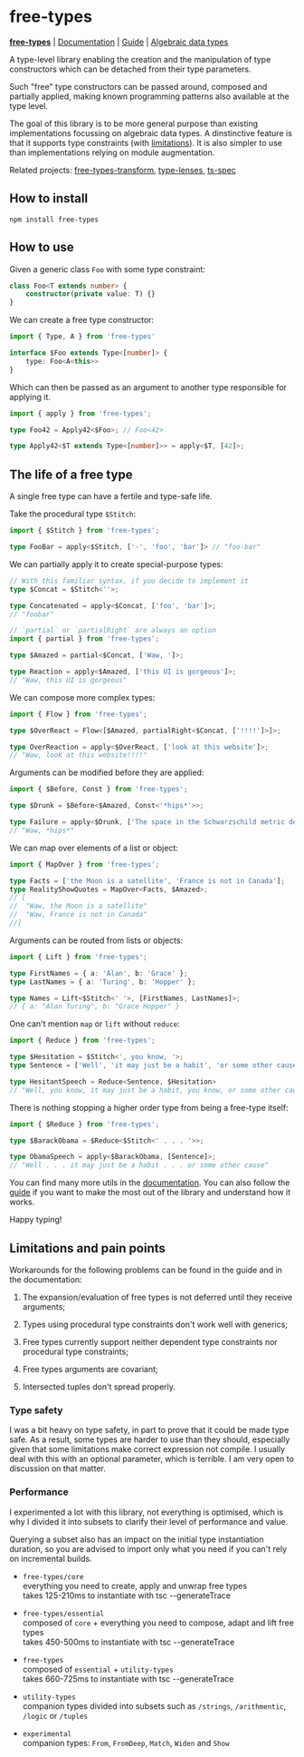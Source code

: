 # free-types

**[free-types](./README.md)** | [Documentation](./doc/Documentation.md) | [Guide](./doc/Guide.md) | [Algebraic data types](./doc/ADTs.md)

A type-level library enabling the creation and the manipulation of type constructors which can be detached from their type parameters.

Such "free" type constructors can be passed around, composed and partially applied, making known programming patterns also available at the type level.

The goal of this library is to be more general purpose than existing implementations focussing on algebraic data types. A dinstinctive feature is that it supports type constraints (with [limitations](#limitations-and-pain-points)). It is also simpler to use than implementations relying on module augmentation.

Related projects: [free-types-transform](https://github.com/geoffreytools/free-types-transform), [type-lenses](https://github.com/geoffreytools/type-lenses), [ts-spec](https://github.com/geoffreytools/ts-spec)

## How to install

```
npm install free-types
```

## How to use
Given a generic class `Foo` with some type constraint:
```typescript
class Foo<T extends number> {
    constructor(private value: T) {}
}
```
We can create a free type constructor:
```typescript
import { Type, A } from 'free-types'

interface $Foo extends Type<[number]> {
    type: Foo<A<this>>
}
```
Which can then be passed as an argument to another type responsible for applying it.
```typescript
import { apply } from 'free-types';

type Foo42 = Apply42<$Foo>; // Foo<42>

type Apply42<$T extends Type<[number]>> = apply<$T, [42]>;
```
## The life of a free type

A single free type can have a fertile and type-safe life.

Take the procedural type `$Stitch`:
```typescript
import { $Stitch } from 'free-types';

type FooBar = apply<$Stitch, ['-', 'foo', 'bar']> // "foo-bar"
```
We can partially apply it to create special-purpose types:
```typescript
// With this familiar syntax, if you decide to implement it
type $Concat = $Stitch<''>;

type Concatenated = apply<$Concat, ['foo', 'bar']>;
// "foobar"
```
```typescript
// `partial` or `partialRight` are always an option
import { partial } from 'free-types';

type $Amazed = partial<$Concat, ['Waw, ']>;

type Reaction = apply<$Amazed, ['this UI is gorgeous']>;
// "Waw, this UI is gorgeous"
```
We can compose more complex types:
```typescript
import { Flow } from 'free-types';

type $OverReact = Flow<[$Amazed, partialRight<$Concat, ['!!!!']>]>;

type OverReaction = apply<$OverReact, ['look at this website']>;
// "Waw, look at this website!!!!"
```

Arguments can be modified before they are applied:
```typescript
import { $Before, Const } from 'free-types';

type $Drunk = $Before<$Amazed, Const<'*hips*'>>;

type Failure = apply<$Drunk, ['The space in the Schwarzschild metric does not expand']>;
// "Waw, *hips*"
```
We can map over elements of a list or object:
```typescript
import { MapOver } from 'free-types';

type Facts = ['the Moon is a satellite', 'France is not in Canada'];
type RealityShowQuotes = MapOver<Facts, $Amazed>;
// [
//  "Waw, the Moon is a satellite"
//  "Waw, France is not in Canada"
//]
```
Arguments can be routed from lists or objects:
```typescript
import { Lift } from 'free-types';

type FirstNames = { a: 'Alan', b: 'Grace' };
type LastNames = { a: 'Turing', b: 'Hopper' };

type Names = Lift<$Stitch<' '>, [FirstNames, LastNames]>;
// { a: "Alan Turing", b: "Grace Hopper" }
```
One can't mention `map` or `lift` without `reduce`:
```typescript
import { Reduce } from 'free-types';

type $Hesitation = $Stitch<', you know, '>;
type Sentence = ['Well', 'it may just be a habit', 'or some other cause'];

type HesitantSpeech = Reduce<Sentence, $Hesitation>
// "Well, you know, it may just be a habit, you know, or some other cause"
```
There is nothing stopping a higher order type from being a free-type itself:
```typescript
import { $Reduce } from 'free-types';

type $BarackObama = $Reduce<$Stitch<' . . . '>>;

type ObamaSpeech = apply<$BarackObama, [Sentence]>;
// "Well . . . it may just be a habit . . . or some other cause"
```

You can find many more utils in the [documentation](./doc/Documentation.md). You can also follow the [guide](./doc/Guide.md) if you want to make the most out of the library and understand how it works.

Happy typing!

## Limitations and pain points

Workarounds for the following problems can be found in the guide and in the documentation:

1) The expansion/evaluation of free types is not deferred until they receive arguments;

1) Types using procedural type constraints don't work well with generics;

1) Free types currently support neither dependent type constraints nor procedural type constraints;

1) Free types arguments are covariant;

1) Intersected tuples don't spread properly.

### Type safety

I was a bit heavy on type safety, in part to prove that it could be made type safe. As a result, some types are harder to use than they should, especially given that some limitations make correct expression not compile. I usually deal with this with an optional parameter, which is terrible. I am very open to discussion on that matter.

### Performance

I experimented a lot with this library, not everything is optimised, which is why I divided it into subsets to clarify their level of performance and value.

Querying a subset also has an impact on the initial type instantiation duration, so you are advised to import only what you need if you can't rely on incremental builds.

- `free-types/core`\
    everything you need to create, apply and unwrap free types\
    takes 125-210ms to instantiate with tsc --generateTrace

- `free-types/essential`\
    composed of `core` + everything you need to compose, adapt and lift free types\
    takes 450-500ms to instantiate with tsc --generateTrace
    
- `free-types`\
    composed of `essential` + `utility-types`\
    takes 660-725ms to instantiate with tsc --generateTrace

- `utility-types`\
    companion types divided into subsets such as `/strings`, `/arithmentic`, `/logic` or `/tuples`

- `experimental`\
    companion types: `From`, `FromDeep`, `Match`, `Widen` and `Show`
